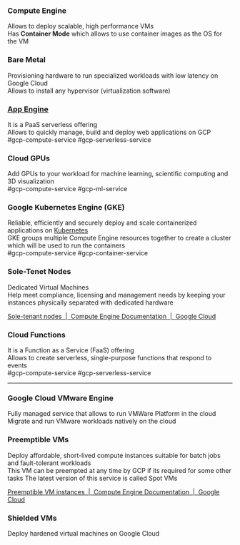 ### Compute Engine

Allows to deploy scalable, high performance VMs  
Has **Container Mode** which allows to use container images as the OS for the VM

### Bare Metal

Provisioning hardware to run specialized workloads with low latency on Google Cloud  
Allows to install any hypervisor (virtualization software)

### [App Engine](App%20Engine.md)

It is a PaaS serverless offering  
Allows to quickly manage, build and deploy web applications on GCP  
#gcp-compute-service #gcp-serverless-service 

### Cloud GPUs

Add GPUs to your workload for machine learning, scientific computing and 3D visualization  
#gcp-compute-service #gcp-ml-service

### Google Kubernetes Engine (GKE)

Reliable, efficiently and securely deploy and scale containerized applications on [Kubernetes](../../../Tools%20&%20Services/Kubernetes/Kubernetes.md)  
GKE groups multiple Compute Engine resources together to create a cluster which will be used to run the containers  
#gcp-compute-service #gcp-container-service

### Sole-Tenet Nodes

Dedicated Virtual Machines  
Help meet compliance, licensing and management needs by keeping your instances physically separated with dedicated hardware

[Sole-tenant nodes  |  Compute Engine Documentation  |  Google Cloud](https://cloud.google.com/compute/docs/nodes/sole-tenant-nodes)

### Cloud Functions

It is a Function as a Service (FaaS) offering  
Allows to create serverless, single-purpose functions that respond to events  
#gcp-compute-service  #gcp-serverless-service

---

### Google Cloud VMware Engine

Fully managed service that allows to run VMWare Platform in the cloud  
Migrate and run VMware workloads natively on the cloud

### Preemptible VMs

Deploy affordable, short-lived compute instances suitable for batch jobs and fault-tolerant workloads  
This VM can be preempted at any time by GCP if its required for some other tasks
The latest version of this service is called Spot VMs

[Preemptible VM instances  |  Compute Engine Documentation  |  Google Cloud](https://cloud.google.com/compute/docs/instances/preemptible)

### Shielded VMs

Deploy hardened virtual machines on Google Cloud
